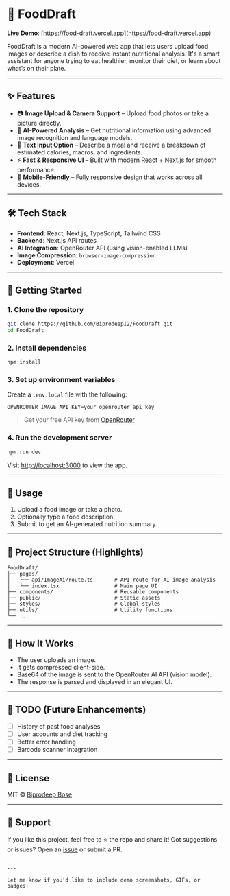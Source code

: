 # 🍱 FoodDraft

**Live Demo**: [https://food-draft.vercel.app](https://food-draft.vercel.app)

FoodDraft is a modern AI-powered web app that lets users upload food images or describe a dish to receive instant nutritional analysis. It's a smart assistant for anyone trying to eat healthier, monitor their diet, or learn about what’s on their plate.

---

## ✨ Features

- 📷 **Image Upload & Camera Support** – Upload food photos or take a picture directly.
- 🧠 **AI-Powered Analysis** – Get nutritional information using advanced image recognition and language models.
- 📄 **Text Input Option** – Describe a meal and receive a breakdown of estimated calories, macros, and ingredients.
- ⚡ **Fast & Responsive UI** – Built with modern React + Next.js for smooth performance.
- 📱 **Mobile-Friendly** – Fully responsive design that works across all devices.

---

## 🛠️ Tech Stack

- **Frontend**: React, Next.js, TypeScript, Tailwind CSS
- **Backend**: Next.js API routes
- **AI Integration**: OpenRouter API (using vision-enabled LLMs)
- **Image Compression**: `browser-image-compression`
- **Deployment**: Vercel

---

## 🚀 Getting Started

### 1. Clone the repository

```bash
git clone https://github.com/Biprodeep12/FoodDraft.git
cd FoodDraft
````

### 2. Install dependencies

```bash
npm install
```

### 3. Set up environment variables

Create a `.env.local` file with the following:

```env
OPENROUTER_IMAGE_API_KEY=your_openrouter_api_key
```

> Get your free API key from [OpenRouter](https://openrouter.ai/settings/integrations)

### 4. Run the development server

```bash
npm run dev
```

Visit [http://localhost:3000](http://localhost:3000) to view the app.

---

## 📸 Usage

1. Upload a food image or take a photo.
2. Optionally type a food description.
3. Submit to get an AI-generated nutrition summary.

---

## 📂 Project Structure (Highlights)

```
FoodDraft/
├── pages/
│   └── api/ImageAi/route.ts       # API route for AI image analysis
│   └── index.tsx                  # Main page UI
├── components/                    # Reusable components
├── public/                        # Static assets
├── styles/                        # Global styles
├── utils/                         # Utility functions
└── ...
```

---

## 🧠 How It Works

* The user uploads an image.
* It gets compressed client-side.
* Base64 of the image is sent to the OpenRouter AI API (vision model).
* The response is parsed and displayed in an elegant UI.

---

## 📌 TODO (Future Enhancements)

* [ ] History of past food analyses
* [ ] User accounts and diet tracking
* [ ] Better error handling
* [ ] Barcode scanner integration

---

## 📃 License

MIT © [Biprodeep Bose](https://github.com/Biprodeep12)

---

## 🙌 Support

If you like this project, feel free to ⭐️ the repo and share it!
Got suggestions or issues? Open an [issue](https://github.com/Biprodeep12/FoodDraft/issues) or submit a PR.

```

---

Let me know if you'd like to include demo screenshots, GIFs, or badges!
```
